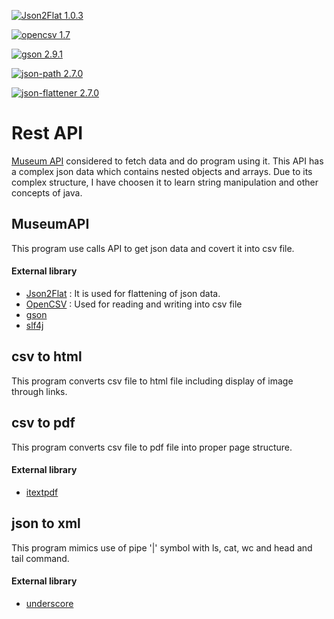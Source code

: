 [![Json2Flat 1.0.3](https://img.shields.io/badge/json2flat-1.0.3-green.svg)](https://search.maven.org/artifact/com.github.opendevl/json2flat/1.0.3/jar) 

[![opencsv 1.7](https://img.shields.io/badge/opencsv-1.7-green.svg)](https://sourceforge.net/projects/opencsv/) 

[![gson 2.9.1](https://img.shields.io/badge/gson-2.9.1-green.svg)](https://search.maven.org/artifact/com.google.code.gson/gson/2.9.1/jar) 

[![json-path 2.7.0](https://img.shields.io/badge/json_path-2.7.0-green.svg)](https://search.maven.org/artifact/com.jayway.jsonpath/json-path/2.7.0/jar) 

[![json-flattener 2.7.0](https://img.shields.io/badge/json_flattener-0.14.0-green.svg)](https://search.maven.org/artifact/com.github.wnameless.json/json-flattener/0.14.0/jar) 


# Rest API 
[Museum API](https://metmuseum.github.io/ ) considered to fetch data and do program using it. This API has a complex json data which contains nested objects and arrays. Due to its complex structure, I have choosen it to learn string manipulation and other concepts of java.

## MuseumAPI
This program use calls API to get json data and covert it into csv file.

#### External library
- [Json2Flat](https://github.com/opendevl/Json2Flat) : It is used for flattening of json data.
- [OpenCSV](https://opencsv.sourceforge.net/) : Used for reading and writing into csv file
- [gson](https://github.com/google/gson)
- [slf4j](https://www.slf4j.org/download.html)

## csv to html
This program converts csv file to html file including display of image through links.

## csv to pdf
This program converts csv file to pdf file into proper page structure.
#### External library
- [itextpdf](https://github.com/itext/itextpdf)

## json to xml
This program mimics use of pipe '|' symbol with ls, cat, wc and head and tail command. 
#### External library
- [underscore](https://github.com/jashkenas/underscore)
